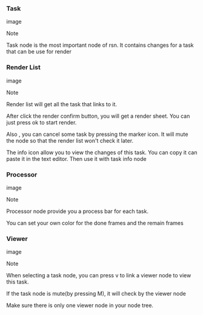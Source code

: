 <!-- panels:start -->

<!-- div:title-panel -->

### Task

<!-- div:left-panel -->

image

<!-- div:right-panel -->

> [!NOTE]
> Task node is the most important node of rsn. It contains changes for a task that can be use for render

<!-- panels:end -->

<!-- panels:start -->

<!-- div:title-panel -->

### Render List

<!-- div:left-panel -->

image

<!-- div:right-panel -->

> [!NOTE]
> Render list will get all the task that links to it.
>
> After click the render confirm button, you will get a render sheet. You can just press ok to start render.
>
> Also , you can cancel some task by pressing the marker icon. It will mute the node so that the render list won't check it later.
>
> The info icon allow you to view the changes of this task. You can copy it can paste it in the text editor. Then use it with task info node

<!-- panels:end -->

<!-- panels:start -->

<!-- div:title-panel -->

### Processor

<!-- div:left-panel -->

image

<!-- div:right-panel -->

> [!NOTE]
> Processor node provide you a process bar for each task.
>
> You can set your own color for the done frames and the remain frames

<!-- panels:end -->

<!-- panels:start -->

<!-- div:title-panel -->

### Viewer

<!-- div:left-panel -->

image

<!-- div:right-panel -->

> [!NOTE]
> When selecting a task node, you can press v to link a viewer node to view this task.
>
> If the task node is mute(by pressing M), it will check by the viewer node
>
> Make sure there is only one viewer node in your node tree.

<!-- panels:end -->






